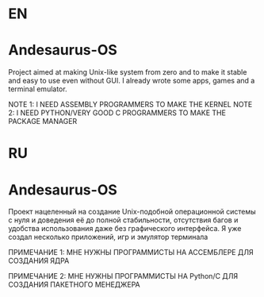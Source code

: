 # EN
# Andesaurus-OS
Project aimed at making Unix-like system from zero and to make it stable and easy to use even without GUI. I already wrote some apps, games and a terminal emulator.

NOTE 1:
 I NEED ASSEMBLY PROGRAMMERS TO MAKE THE KERNEL
NOTE 2:
 I NEED PYTHON/VERY GOOD C PROGRAMMERS TO MAKE THE PACKAGE MANAGER

# RU
# Andesaurus-OS
Проект нацеленный на создание Unix-подобной операционной системы с нуля и доведения её до полной стабильности, отсутствия багов и удобства использования даже без графического интерфейса. Я уже создал несколько приложений, игр и эмулятор терминала

ПРИМЕЧАНИЕ 1:
 МНЕ НУЖНЫ ПРОГРАММИСТЫ НА АССЕМБЛЕРЕ ДЛЯ СОЗДАНИЯ ЯДРА

ПРИМЕЧАНИЕ 2:
 МНЕ НУЖНЫ ПРОГРАММИСТЫ НА Python/C ДЛЯ СОЗДАНИЯ ПАКЕТНОГО МЕНЕДЖЕРА
